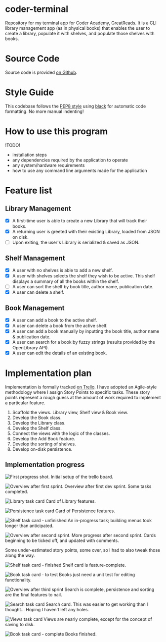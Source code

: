 # coder-terminal

Repository for my terminal app for Coder Academy, GreatReads. It is a CLI library management app (as in physical books) that enables the user to create a library, populate it with shelves, and populate those shelves with books.

# Source Code

Source code is provided [on Github](https://github.com/willr42/coder-terminal).

# Style Guide

This codebase follows the [PEP8 style](https://peps.python.org/pep-0008/) using [black](https://github.com/psf/black) for automatic code formatting. No more manual indenting!

# How to use this program

!TODO!

- installation steps
- any dependencies required by the application to operate
- any system/hardware requirements
- how to use any command line arguments made for the application

# Feature list

## Library Management

- [x] A first-time user is able to create a new Library that will track their books.
- [x] A returning user is greeted with their existing Library, loaded from JSON on disk.
- [ ] Upon exiting, the user's Library is serialized & saved as JSON.

## Shelf Management

- [x] A user with no shelves is able to add a new shelf.
- [x] A user with shelves selects the shelf they wish to be active. This shelf displays a summary of all the books within the shelf.
- [ ] A user can sort the shelf by book title, author name, publication date.
- [x] A user can delete a shelf.

## Book Management

- [x] A user can add a book to the active shelf.
- [x] A user can delete a book from the active shelf.
- [x] A user can add a book manually by inputting the book title, author name & publication date.
- [x] A user can search for a book by fuzzy strings (results provided by the OpenLibrary API).
- [x] A user can edit the details of an existing book.

# Implementation plan

Implementation is formally tracked [on Trello](https://trello.com/b/8nrTX4Wp/greatreads). I have adopted an Agile-style methodology where I assign Story Points to specific tasks. These story points represent a rough guess at the amount of work required to implement a particular feature.

1. Scaffold the views. Library view, Shelf view & Book view.
2. Develop the Book class.
3. Develop the Library class.
4. Develop the Shelf class.
5. Connect the views with the logic of the classes.
6. Develop the Add Book feature.
7. Develop the sorting of shelves.
8. Develop on-disk persistence.

## Implementation progress

![First progress shot.](./docs/progress-00-overview.jpg)
Initial setup of the trello board.

![Overview after first sprint.](./docs/progress-01-overview.jpg)
Overview after first dev sprint. Some tasks completed.

![Library task card](./docs/progress-01-library.jpg)
Card of Library features.

![Persistence task card](./docs/progress-01-persistence.jpg)
Card of Persistence features.

![Shelf task card - unfinished](./docs/progress-02-shelves.jpg)
An in-progress task; building menus took longer than anticipated.

![Overview after second sprint.](./docs/progress-03-overview.jpg)
More progress after second sprint. Cards beginning to be ticked off, and updated with comments.

Some under-estimated story points, some over, so I had to also tweak those along the way.

![Shelf task card - finished](./docs/progress-03-shelves.jpg)
Shelf card is feature-complete.

![Book task card - to test](./docs/progress-03-books.jpg)
Books just need a unit test for editing functionality.

![Overview after third sprint](./docs/progress-04-overview.png)
Search is complete, persistence and sorting are the final features to nail.

![Search task card](./docs/progress-04-search.png)
Search card. This was easier to get working than I thought... Hoping I haven't left any holes.

![Views task card](./docs/progress-04-views.png)
Views are nearly complete, except for the concept of saving to disk.

![Book task card - complete](./docs/progress-04-books.png)
Books finished.
